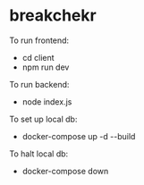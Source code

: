 # breakchekr

To run frontend:
- cd client  
- npm run dev

To run backend:
- node index.js

To set up local db:
- docker-compose up -d --build 

To halt local db: 
- docker-compose down  
